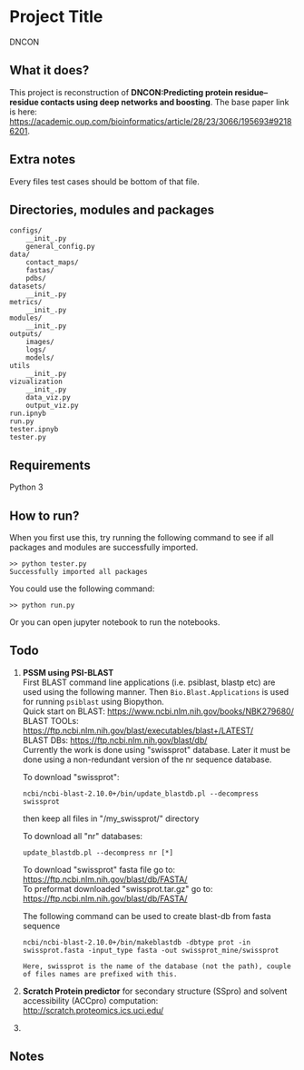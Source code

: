 # Project Title
DNCON

## What it does?
This project is reconstruction of **DNCON:Predicting protein residue–residue contacts using deep networks and boosting**. The base paper link is here: https://academic.oup.com/bioinformatics/article/28/23/3066/195693#92186201.

## Extra notes
Every files test cases should be bottom of that file.

## Directories, modules and packages
```
configs/
    __init_.py
    general_config.py
data/
    contact_maps/
    fastas/
    pdbs/
datasets/
    __init_.py
metrics/
    __init_.py
modules/
    __init_.py
outputs/
    images/
    logs/
    models/
utils
    __init_.py
vizualization
    __init_.py
    data_viz.py
    output_viz.py
run.ipnyb
run.py
tester.ipnyb
tester.py
```
## Requirements
Python 3

## How to run?
When you first use this, try running the following command to see if all packages and modules are successfully imported.
```
>> python tester.py
Successfully imported all packages
```
You could use the following command:
```
>> python run.py
```
Or you can open jupyter notebook to run the notebooks.

## Todo
1. **PSSM using PSI-BLAST**<br />
    First BLAST command line applications (i.e. psiblast, blastp etc) are used using the following manner. Then ```Bio.Blast.Applications``` is used for running ```psiblast``` using Biopython.
    <br />
    Quick start on BLAST: https://www.ncbi.nlm.nih.gov/books/NBK279680/
    <br />
    BLAST TOOLs: https://ftp.ncbi.nlm.nih.gov/blast/executables/blast+/LATEST/ <br />
    BLAST DBs: https://ftp.ncbi.nlm.nih.gov/blast/db/ <br />
    Currently the work is done using "swissprot" database. Later it must be done using  a non-redundant version of the nr sequence database.
    <br />

    To download "swissprot":
    ```
    ncbi/ncbi-blast-2.10.0+/bin/update_blastdb.pl --decompress swissprot
    ```
    then keep all files in "/my_swissprot/" directory

    To download all "nr" databases: 
    ```
    update_blastdb.pl --decompress nr [*]
    ```

    To download "swissprot" fasta file go to: https://ftp.ncbi.nlm.nih.gov/blast/db/FASTA/ <br />
    To preformat downloaded "swissprot.tar.gz" go to: https://ftp.ncbi.nlm.nih.gov/blast/db/FASTA/ <br />

    The following command can be used to create blast-db from fasta sequence
    ```
    ncbi/ncbi-blast-2.10.0+/bin/makeblastdb -dbtype prot -in swissprot.fasta -input_type fasta -out swissprot_mine/swissprot

    Here, swissprot is the name of the database (not the path), couple of files names are prefixed with this.
    ```

2. **Scratch Protein predictor** for secondary structure (SSpro) and solvent accessibility (ACCpro) computation: http://scratch.proteomics.ics.uci.edu/
3.


## Notes

